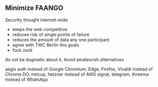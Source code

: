 ## Minimize FAANGO

Security thought internet-wide

- keeps the web competitive
- reduces risk of single points of failure
- reduces the amount of data any one participant 
- agree with TWC Berlin this goals
- fuck zuck

do not be dogmatic about it. Avoid amateurish alternatives

aegis auth instead of Google
Chromium, Edge, Firefox, Vivaldi instead of Chrome
DO, netcup, hetzner instead of AWS
signal, telegram, threema instead of WhatsApp